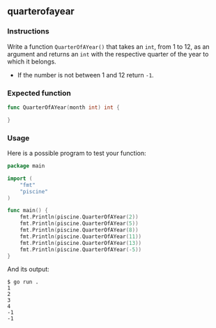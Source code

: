 ## quarterofayear

### Instructions

Write a function `QuarterOfAYear()` that takes an `int`, from 1 to 12, as an argument and returns an `int` with the respective quarter of the year to which it belongs.

- If the number is not between 1 and 12 return `-1`.


### Expected function

```go
func QuarterOfAYear(month int) int {

}
```

### Usage

Here is a possible program to test your function:

```go
package main

import (
	"fmt"
	"piscine"
)

func main() {
	fmt.Println(piscine.QuarterOfAYear(2))
	fmt.Println(piscine.QuarterOfAYear(5))
	fmt.Println(piscine.QuarterOfAYear(8))
	fmt.Println(piscine.QuarterOfAYear(11))
	fmt.Println(piscine.QuarterOfAYear(13))
	fmt.Println(piscine.QuarterOfAYear(-5))
}
```

And its output:

```console
$ go run .
1
2
3
4
-1
-1
```
